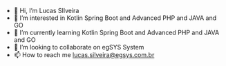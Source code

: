 - 👋 Hi, I’m Lucas SIlveira
- 👀 I’m interested in Kotlin Spring Boot and Advanced PHP and JAVA and GO
- 🌱 I’m currently learning Kotlin Spring Boot and Advanced PHP and JAVA and GO
- 💞️ I’m looking to collaborate on egSYS System
- 📫 How to reach me lucas.silveira@egsys.com.br

<!-- ![Anurag's GitHub stats](https://github-readme-stats.vercel.app/api?username=lucassilveira-egsys&show_icons=true&theme=dark)

[![Top Langs](https://github-readme-stats.vercel.app/api/top-langs/?username=lucassilveira-egsys&langs_count=5&theme=dark)](https://github.com/anuraghazra/github-readme-stats) -->
<!---
lucassilveira-egsys/lucassilveira-egsys is a ✨ special ✨ repository because its `README.md` (this file) appears on your GitHub profile.
You can click the Preview link to take a look at your changes.
--->

